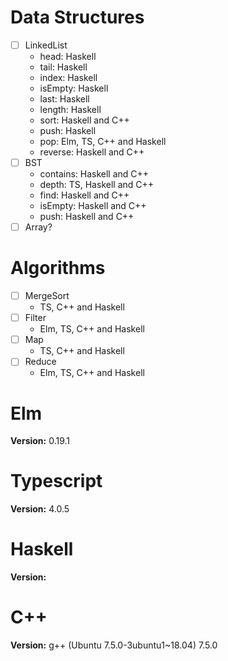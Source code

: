 # Data Structures

- [ ] LinkedList
  - head: Haskell
  - tail: Haskell
  - index: Haskell
  - isEmpty: Haskell
  - last: Haskell
  - length: Haskell
  - sort: Haskell and C++
  - push: Haskell
  - pop: Elm, TS, C++ and Haskell
  - reverse: Haskell and C++
- [ ] BST
  - contains: Haskell and C++
  - depth: TS, Haskell and C++
  - find: Haskell and C++
  - isEmpty: Haskell and C++
  - push: Haskell and C++
- [ ] Array?

# Algorithms

<!-- Assuming this operations will be in linked lists -->

- [ ] MergeSort
  - TS, C++ and Haskell
- [ ] Filter
  - Elm, TS, C++ and Haskell
- [ ] Map
  - TS, C++ and Haskell
- [ ] Reduce
  - Elm, TS, C++ and Haskell

# Elm

**Version:** 0.19.1

# Typescript

**Version:** 4.0.5

# Haskell

**Version:**

# C++

**Version:** g++ (Ubuntu 7.5.0-3ubuntu1~18.04) 7.5.0
